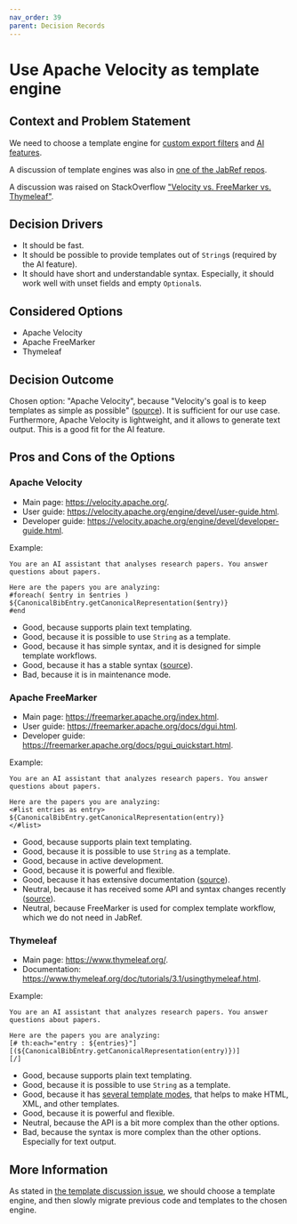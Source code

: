 ```yaml
---
nav_order: 39
parent: Decision Records
---
```


# Use Apache Velocity as template engine

## Context and Problem Statement

We need to choose a template engine for [custom export filters](https://docs.jabref.org/collaborative-work/export/customexports) and [AI features](https://github.com/JabRef/jabref/pull/11884).

A discussion of template engines was also in [one of the JabRef repos](https://github.com/koppor/jabref/issues/392).

A discussion was raised on StackOverflow ["Velocity vs. FreeMarker vs. Thymeleaf"](https://stackoverflow.com/q/1459426/10037342).

## Decision Drivers

* It should be fast.
* It should be possible to provide templates out of `String`s (required by the AI feature).
* It should have short and understandable syntax. Especially, it should work well with unset fields and empty `Optional`s.

## Considered Options

* Apache Velocity
* Apache FreeMarker
* Thymeleaf

## Decision Outcome

Chosen option: "Apache Velocity", because "Velocity's goal is to keep templates as simple as possible" ([source](https://stackoverflow.com/a/1984458/873282)). It is sufficient for our use case.
Furthermore, Apache Velocity is lightweight, and it allows to generate text output. This is a good fit for the AI feature.

## Pros and Cons of the Options

### Apache Velocity

- Main page: <https://velocity.apache.org/>.
- User guide: <https://velocity.apache.org/engine/devel/user-guide.html>.
- Developer guide: <https://velocity.apache.org/engine/devel/developer-guide.html>.

Example:

```text
You are an AI assistant that analyses research papers. You answer questions about papers.

Here are the papers you are analyzing:
#foreach( $entry in $entries )
${CanonicalBibEntry.getCanonicalRepresentation($entry)}
#end
```

* Good, because supports plain text templating.
* Good, because it is possible to use `String` as a template.
* Good, because it has simple syntax, and it is designed for simple template workflows.
* Good, because it has a stable syntax ([source](https://stackoverflow.com/a/1984458/10037342)).
* Bad, because it is in maintenance mode.

### Apache FreeMarker

- Main page: <https://freemarker.apache.org/index.html>.
- User guide: <https://freemarker.apache.org/docs/dgui.html>.
- Developer guide: <https://freemarker.apache.org/docs/pgui_quickstart.html>.

Example:

```text
You are an AI assistant that analyzes research papers. You answer questions about papers.

Here are the papers you are analyzing:
<#list entries as entry>
${CanonicalBibEntry.getCanonicalRepresentation(entry)}
</#list>
```

* Good, because supports plain text templating.
* Good, because it is possible to use `String` as a template.
* Good, because in active development.
* Good, because it is powerful and flexible.
* Good, because it has extensive documentation ([source](https://stackoverflow.com/a/1984458/10037342)).
* Neutral, because it has received some API and syntax changes recently ([source](https://stackoverflow.com/a/1984458/10037342)).
* Neutral, because FreeMarker is used for complex template workflow, which we do not need in JabRef.

### Thymeleaf

- Main page: <https://www.thymeleaf.org/>.
- Documentation: <https://www.thymeleaf.org/doc/tutorials/3.1/usingthymeleaf.html>.

Example:

```text
You are an AI assistant that analyzes research papers. You answer questions about papers.

Here are the papers you are analyzing:
[# th:each="entry : ${entries}"]
[(${CanonicalBibEntry.getCanonicalRepresentation(entry)})]
[/]
```

* Good, because supports plain text templating.
* Good, because it is possible to use `String` as a template.
* Good, because it has [several template modes](https://www.thymeleaf.org/doc/tutorials/3.1/usingthymeleaf.html#what-kind-of-templates-can-thymeleaf-process), that helps to make HTML, XML, and other templates.
* Good, because it is powerful and flexible.
* Neutral, because the API is a bit more complex than the other options.
* Bad, because the syntax is more complex than the other options. Especially for text output.

## More Information

As stated in [the template discussion issue](https://github.com/koppor/jabref/issues/392), we should choose a template engine, and then slowly migrate previous code and templates to the chosen engine.

<!-- markdownlint-disable-file MD004 -->
